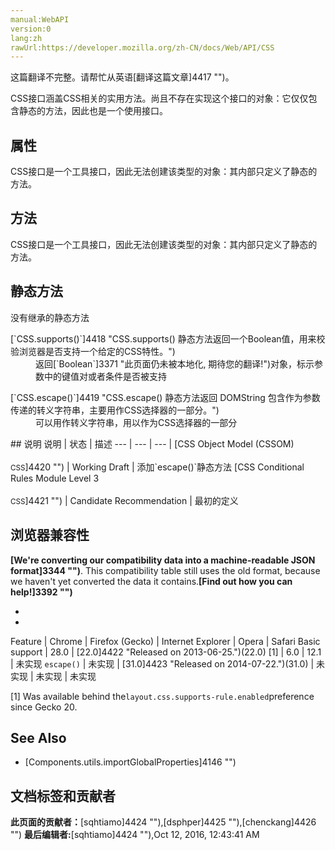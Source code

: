 ```yaml
---
manual:WebAPI
version:0
lang:zh
rawUrl:https://developer.mozilla.org/zh-CN/docs/Web/API/CSS
---
```




这篇翻译不完整。请帮忙从英语[翻译这篇文章]4417 "")。






CSS接口涵盖CSS相关的实用方法。尚且不存在实现这个接口的对象：它仅仅包含静态的方法，因此也是一个使用接口。


## 属性<a name="属性"></a>


CSS接口是一个工具接口，因此无法创建该类型的对象：其内部只定义了静态的方法。


## 方法<a name="方法"></a>


CSS接口是一个工具接口，因此无法创建该类型的对象：其内部只定义了静态的方法。


## 静态方法<a name="静态方法"></a>


没有继承的静态方法

<dl><dt>[`CSS.supports()`]4418 "CSS.supports() 静态方法返回一个Boolean值，用来校验浏览器是否支持一个给定的CSS特性。")</dt><dd>返回[`Boolean`]3371 "此页面仍未被本地化, 期待您的翻译!")对象，标示参数中的键值对或者条件是否被支持</dd></dl><dl><dt>[`CSS.escape()`]4419 "CSS.escape() 静态方法返回 DOMString 包含作为参数传递的转义字符串，主要用作CSS选择器的一部分。")<i></i></dt><dd>可以用作转义字符串，用以作为CSS选择器的一部分</dd></dl>
## 说明<a name="说明"></a>
说明 | 状态 | 描述 
 ---  |  ---  |  ---  | 
[CSS Object Model (CSSOM)<br></br><small>CSS</small>]4420 "") | Working Draft | 添加`escape()`静态方法 
[CSS Conditional Rules Module Level 3<br></br><small>CSS</small>]4421 "") | Candidate Recommendation | 最初的定义 


## 浏览器兼容性<a name="浏览器兼容性"></a>


**[We&#39;re converting our compatibility data into a machine-readable JSON format]3344 "")**. This compatibility table still uses the old format, because we haven&#39;t yet converted the data it contains.**[Find out how you can help!]3392 "")**


* 
* 
Feature | Chrome | Firefox (Gecko) | Internet Explorer | Opera | Safari 
Basic support | 28.0 | [22.0]4422 "Released on 2013-06-25.")(22.0) [1] | 6.0 | 12.1 | 未实现 
`escape()`<i></i> | 未实现 | [31.0]4423 "Released on 2014-07-22.")(31.0) | 未实现 | 未实现 | 未实现 





[1] Was available behind the`layout.css.supports-rule.enabled`preference since Gecko 20.


## See Also<a name="See_Also"></a>

* [Components.utils.importGlobalProperties]4146 "")



## 文档标签和贡献者
**此页面的贡献者：**[sqhtiamo]4424 ""),[dsphper]4425 ""),[chenckang]4426 "")
**最后编辑者:**[sqhtiamo]4424 ""),<time>Oct 12, 2016, 12:43:41 AM</time>


